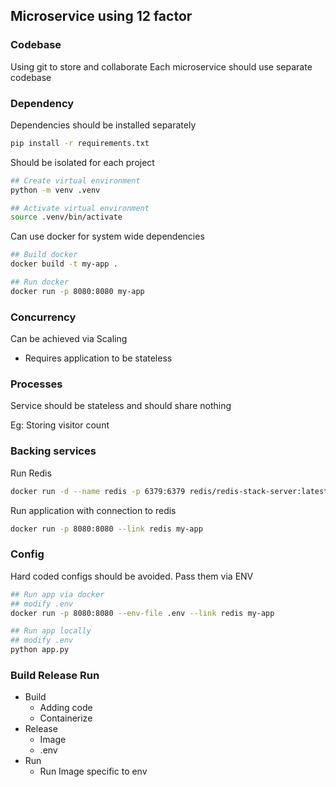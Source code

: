 ## Microservice using 12 factor

### Codebase
Using git to store and collaborate
Each microservice should use separate codebase

### Dependency
Dependencies should be installed separately
```bash
pip install -r requirements.txt
```

Should be isolated for each project
```bash
## Create virtual environment
python -m venv .venv

## Activate virtual environment
source .venv/bin/activate 
```

Can use docker for system wide dependencies
```bash
## Build docker
docker build -t my-app .

## Run docker
docker run -p 8080:8080 my-app 
```

### Concurrency

Can be achieved via Scaling
- Requires application to be stateless

### Processes
Service should be stateless and should share nothing 

Eg: Storing visitor count

### Backing services
Run Redis
```bash
docker run -d --name redis -p 6379:6379 redis/redis-stack-server:latest
```

Run application with connection to redis
```bash
docker run -p 8080:8080 --link redis my-app
```

### Config
Hard coded configs should be avoided. Pass them via ENV
```bash
## Run app via docker
## modify .env
docker run -p 8080:8080 --env-file .env --link redis my-app

## Run app locally
## modify .env
python app.py
```

### Build Release Run

- Build
    - Adding code
    - Containerize
- Release
    - Image
    - .env
- Run
    - Run Image specific to env
